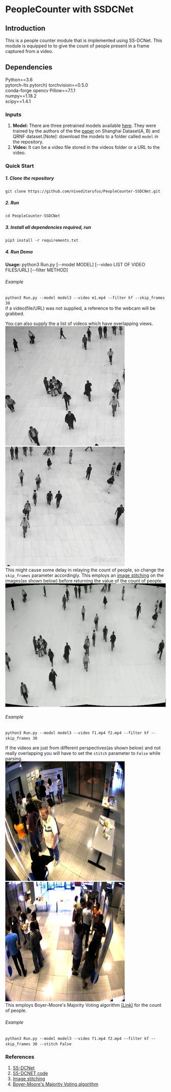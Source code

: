 # PeopleCounter with SSDCNet

## Introduction

This is a people counter module  that is implemented using SS-DCNet. This module is equipped to to give the count of people present in a frame captured from a video.

## Dependencies

Python==3.6  
pytorch-lts pytorch)
torchvision==0.5.0  
conda-forge opencv
Pillow==7.1.1  
numpy==1.18.2  
scipy==1.4.1  

### Inputs

1. **Model:** There are three pretrained models available [here](https://drive.google.com/drive/folders/1i7oVrxz8w4m7t0zQI7-qtv2__M0OSVp3?usp=sharing). They were trained by the authors of the the [paper](https://arxiv.org/abs/2001.01886) on Shanghai Dataset(A, B) and QRNF dataset.[Note]: download the models to a folder called `model` in the repository.
2. **Video:** It can be a video file stored in the videos folder or a URL to the video.

### Quick Start

##### 1. Clone the repository  

`git clone https://github.com/niveditarufus/PeopleCounter-SSDCNet.git`  

##### 2. Run  

`cd PeopleCounter-SSDCNet`

##### 3. Install all dependencies required, run  

`pip3 install -r requirements.txt`  

##### 4. Run Demo

**Usage:**
python3 Run.py [--model MODEL] [--video LIST OF VIDEO FILES/URL] [--filter METHOD]

###### Example  

`python3 Run.py --model model3 --video m1.mp4 --filter kf --skip_frames 30`  
if a video(file/URL) was not supplied, a reference to the webcam will be grabbed.  

You can also supply the a list of videos which have overlapping views.  
![](images/image1.jpg)
![](images/image2.jpg)  
This might cause some delay in relaying the count of people, so change the `skip_frames` parameter accordingly. This employs an [image stitching](http://matthewalunbrown.com/papers/ijcv2007.pdf) on the images(as shown below) before returning the value of the count of people.
![](images/stitched.jpg)  

###### Example  

`python3 Run.py --model model3 --video f1.mp4 f2.mp4 --filter kf --skip_frames 30`  

If the videos are just from different perspectives(as shown below) and not really overlapping you will have to set the `stitch` parameter to `False` while parsing.  
![](images/cam1.jpg)
![](images/cam2.jpg)  
This employs Boyer-Moore's Majority Voting algorithm [(Link)](https://www.cs.utexas.edu/~moore/best-ideas/mjrty/) for the count of people.  

###### Example  

`python3 Run.py --model model3 --video f1.mp4 f2.mp4 --filter kf --skip_frames 30 --stitch False`  

### References

1. [SS-DCNet](https://arxiv.org/abs/2001.01886)  
2. [SS-DCNET code](https://github.com/xhp-hust-2018-2011/SS-DCNet)
3. [Image stitching](http://matthewalunbrown.com/papers/ijcv2007.pdf)
4. [Boyer-Moore's Majority Voting algorithm](https://www.cs.utexas.edu/~moore/best-ideas/mjrty/)
